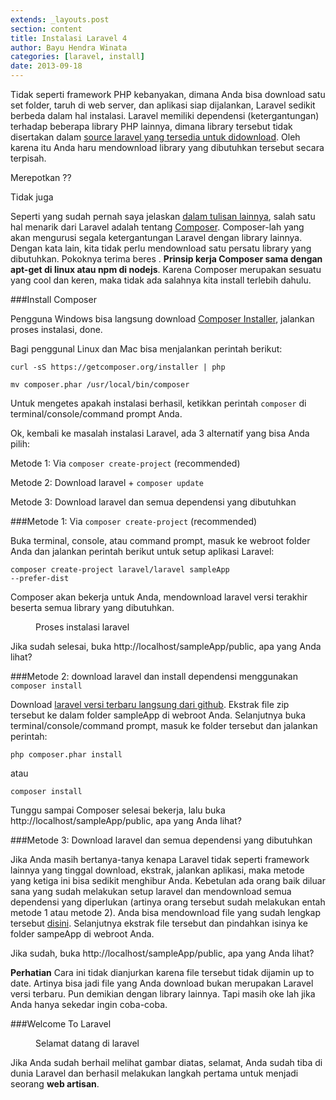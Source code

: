 ```yaml
---
extends: _layouts.post
section: content
title: Instalasi Laravel 4
author: Bayu Hendra Winata
categories: [laravel, install]
date: 2013-09-18
---
```


Tidak seperti framework PHP kebanyakan, dimana Anda bisa download satu set folder, taruh di web server, dan aplikasi siap dijalankan, Laravel sedikit berbeda dalam hal instalasi. Laravel memiliki dependensi (ketergantungan) terhadap beberapa library PHP lainnya, dimana library tersebut tidak disertakan dalam [source laravel yang tersedia untuk didownload](https://github.com/laravel/laravel). Oleh karena itu Anda haru mendownload library yang dibutuhkan tersebut secara terpisah.

Merepotkan ??

Tidak juga

Seperti yang sudah pernah saya jelaskan [dalam tulisan lainnya](http://id-laravel.com/kenapa-memilih-laravel/), salah satu hal menarik dari Laravel adalah tentang [Composer](http://getcomposer.org). Composer-lah yang akan mengurusi segala ketergantungan Laravel dengan library lainnya. Dengan kata lain, kita tidak perlu mendownload satu persatu library yang dibutuhkan. Pokoknya terima beres  . **Prinsip kerja Composer sama dengan apt-get di linux atau npm di nodejs**. Karena Composer merupakan sesuatu yang cool dan keren, maka tidak ada salahnya kita install terlebih dahulu.

###Install Composer

Pengguna Windows bisa langsung download [Composer Installer](http://getcomposer.org/Composer-Setup.exe), jalankan proses instalasi, done.

Bagi penggunal Linux dan Mac bisa menjalankan perintah berikut:
<p><code>curl -sS https://getcomposer.org/installer | php</code></p>
<p><code>mv composer.phar /usr/local/bin/composer</code></p>

Untuk mengetes apakah instalasi berhasil, ketikkan perintah <code>composer</code> di terminal/console/command prompt Anda.

Ok, kembali ke masalah instalasi Laravel, ada 3 alternatif yang bisa Anda pilih:

Metode 1: Via <code>composer create-project</code> (recommended)

Metode 2: Download laravel + <code>composer update</code>

Metode 3: Download laravel dan semua dependensi yang dibutuhkan

###Metode 1:  Via <code>composer create-project</code> (recommended)

Buka terminal, console, atau command prompt, masuk ke webroot folder Anda dan jalankan perintah berikut untuk setup aplikasi Laravel:

<code>composer create-project laravel/laravel sampleApp --prefer-dist</code>

Composer akan bekerja untuk Anda, mendownload laravel versi terakhir beserta semua library yang dibutuhkan.

<figure>
	<img src="https://dl.dropboxusercontent.com/u/21271348/id-laravel.com/laravel-installation-process.png" alt=""  />
	<figcaption>Proses instalasi laravel</figcaption>
</figure>

Jika sudah selesai, buka http://localhost/sampleApp/public, apa yang Anda lihat?

###Metode 2: download laravel dan install dependensi menggunakan <code>composer install</code>

Download [laravel versi terbaru langsung dari github](http://github.com/laravel/laravel/archive/master.zip). Ekstrak file zip tersebut ke dalam folder sampleApp di webroot Anda. Selanjutnya buka terminal/console/command prompt, masuk ke folder tersebut dan jalankan perintah:

<code>php composer.phar install</code>

atau

<code>composer install</code>

Tunggu sampai Composer selesai bekerja, lalu buka http://localhost/sampleApp/public, apa yang Anda lihat?

###Metode 3: Download laravel dan semua dependensi yang dibutuhkan

Jika Anda masih bertanya-tanya kenapa Laravel tidak seperti framework lainnya yang tinggal download, ekstrak, jalankan aplikasi, maka metode yang ketiga ini bisa sedikit menghibur Anda. Kebetulan ada orang baik diluar sana yang sudah melakukan setup laravel dan mendownload semua dependensi yang diperlukan (artinya orang tersebut sudah melakukan entah metode 1 atau metode 2). Anda bisa mendownload file yang sudah lengkap tersebut [disini](https://github.com/mandado/laravel-preloaded/archive/master.zip). Selanjutnya ekstrak file tersebut dan pindahkan isinya ke folder sampeApp di webroot Anda.

Jika sudah, buka http://localhost/sampleApp/public, apa yang Anda lihat?

**Perhatian**
Cara ini tidak dianjurkan karena file tersebut tidak dijamin up to date. Artinya bisa jadi file yang Anda download bukan merupakan Laravel versi terbaru. Pun demikian dengan library lainnya. Tapi masih oke lah jika Anda hanya sekedar ingin coba-coba.

###Welcome To Laravel

<figure>
	<img src="https://dl.dropboxusercontent.com/u/21271348/id-laravel.com/laravel-welcome.png" alt=""   />
	<figcaption>Selamat datang di laravel</figcaption>
</figure>

Jika Anda sudah berhail melihat gambar diatas, selamat, Anda sudah tiba di dunia Laravel dan berhasil melakukan langkah pertama untuk menjadi seorang **web artisan**.
